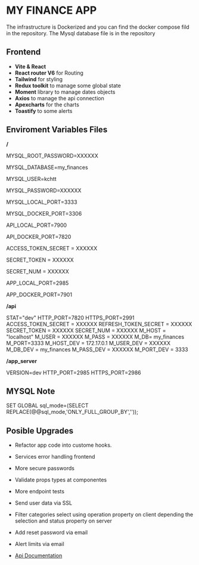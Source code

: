 # MY FINANCE APP

The infrastructure is Dockerized and you can find the docker compose fild in the repository.
The Mysql database file is in the repository

## Frontend

- **Vite & React**
- **React router V6** for Routing
- **Tailwind** for styling
- **Redux toolkit** to manage some global state
- **Moment** library to manage dates objects
- **Axios** to manage the api connection 
- **Apexcharts** for the charts 
- **Toastify** to some alerts


## Enviroment Variables Files

**/**
> 
MYSQL_ROOT_PASSWORD=XXXXXX

MYSQL_DATABASE=my_finances

MYSQL_USER=kchtt

MYSQL_PASSWORD=XXXXXX

MYSQL_LOCAL_PORT=3333

MYSQL_DOCKER_PORT=3306

API_LOCAL_PORT=7900

API_DOCKER_PORT=7820

ACCESS_TOKEN_SECRET = XXXXXX

SECRET_TOKEN = XXXXXX

SECRET_NUM = XXXXXX

APP_LOCAL_PORT=2985

APP_DOCKER_PORT=7901
> 

**/api**
> 
STAT="dev"
HTTP_PORT=7820
HTTPS_PORT=2991
ACCESS_TOKEN_SECRET = XXXXXX
REFRESH_TOKEN_SECRET = XXXXXX
SECRET_TOKEN = XXXXXX
SECRET_NUM = XXXXXX
M_HOST = "localhost"
M_USER = XXXXXX
M_PASS = XXXXXX
M_DB= my_finances
M_PORT=3333
M_HOST_DEV = 172.17.0.1
M_USER_DEV = XXXXXX
M_DB_DEV = my_finances
M_PASS_DEV = XXXXXX
M_PORT_DEV = 3333
> 

**/app_server**
> 
VERSION=dev
HTTP_PORT=2985
HTTPS_PORT=2986
> 

## MYSQL Note

SET GLOBAL sql_mode=(SELECT REPLACE(@@sql_mode,'ONLY_FULL_GROUP_BY','')); 

## Posible Upgrades

- Refactor app code into custome hooks.
- Services error handling frontend
- More secure passwords
- Validate props types at componentes
- More endpoint tests
- Send user data via SSL
- Filter categories select using operation property on client depending the selection and status property on server
- Add reset password via email
- Alert limits via email 

- [Api Documentation](https://github.com/KchTT/my_finances/tree/main/api/documentation)